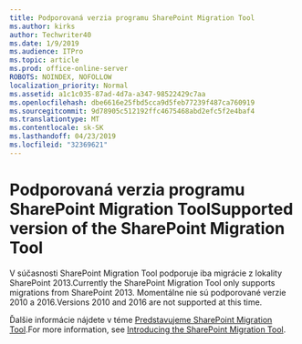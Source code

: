 ```yaml
---
title: Podporovaná verzia programu SharePoint Migration Tool
ms.author: kirks
author: Techwriter40
ms.date: 1/9/2019
ms.audience: ITPro
ms.topic: article
ms.prod: office-online-server
ROBOTS: NOINDEX, NOFOLLOW
localization_priority: Normal
ms.assetid: a1c1c035-87ad-4d7a-a347-98522429c7aa
ms.openlocfilehash: dbe6616e25fbd5cca9d5feb77239f487ca760919
ms.sourcegitcommit: 9d78905c512192ffc4675468abd2efc5f2e4baf4
ms.translationtype: MT
ms.contentlocale: sk-SK
ms.lasthandoff: 04/23/2019
ms.locfileid: "32369621"
---
```

# <a name="supported-version-of-the-sharepoint-migration-tool"></a><span data-ttu-id="e2498-102">Podporovaná verzia programu SharePoint Migration Tool</span><span class="sxs-lookup"><span data-stu-id="e2498-102">Supported version of the SharePoint Migration Tool</span></span>



<span data-ttu-id="e2498-103">V súčasnosti SharePoint Migration Tool podporuje iba migrácie z lokality SharePoint 2013.</span><span class="sxs-lookup"><span data-stu-id="e2498-103">Currently the SharePoint Migration Tool only supports migrations from SharePoint 2013.</span></span> <span data-ttu-id="e2498-104">Momentálne nie sú podporované verzie 2010 a 2016.</span><span class="sxs-lookup"><span data-stu-id="e2498-104">Versions 2010 and 2016 are not supported at this time.</span></span>
  
<span data-ttu-id="e2498-105">Ďalšie informácie nájdete v téme [Predstavujeme SharePoint Migration Tool](https://go.microsoft.com/fwlink/?linkid=2044765&amp;clcid=0x409).</span><span class="sxs-lookup"><span data-stu-id="e2498-105">For more information, see [Introducing the SharePoint Migration Tool](https://go.microsoft.com/fwlink/?linkid=2044765&amp;clcid=0x409).</span></span>
  


